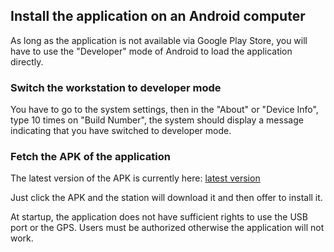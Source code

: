 ## Install the application on an Android computer

As long as the application is not available via Google Play Store, you will have to use the "Developer" mode of Android to load the application directly.

### Switch the workstation to developer mode

You have to go to the system settings, then in the "About" or "Device Info", type 10 times on "Build Number", the system should display a message indicating that you have switched to developer mode.

### Fetch the APK of the application

The latest version of the APK is currently here:
[latest version ](https://drive.google.com/drive/folders/1cToGbZd3wZ49ZU1cTHJ8dAAtLZSSz_Xb?usp=sharing)
 
Just click the APK and the station will download it and then offer to install it.

At startup, the application does not have sufficient rights to use the USB port or the GPS. Users must be authorized otherwise the application will not work.
